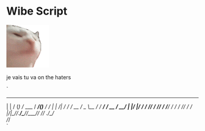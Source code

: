 # Wibe Script  
                
![](3x.gif)

je vais tu va on the haters

`
 _       ___ __        _____           _       __ 
| |     / (_) /_  ___ / ___/__________(_)___  / /_
| | /| / / / __ \/ _ \\__ \/ ___/ ___/ / __ \/ __/
| |/ |/ / / /_/ /  __/__/ / /__/ /  / / /_/ / /_  
|__/|__/_/_.___/\___/____/\___/_/  /_/ .___/\__/  
                                    /_/           
`
